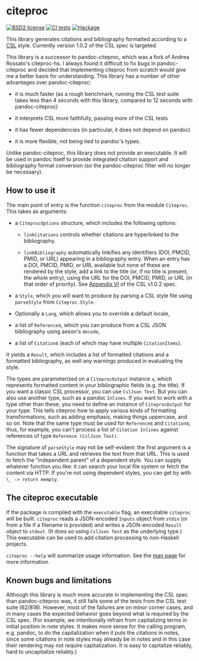 # citeproc

[![BSD2 license](https://img.shields.io/badge/license-BSD2-blue.svg)](LICENSE)
[![CI
tests](https://github.com/jgm/citeproc/workflows/CI%20tests/badge.svg)](https://github.com/jgm/citeproc/actions)
[![Hackage](https://img.shields.io/hackage/v/citeproc.svg)](https://hackage.haskell.org/package/citeproc)

This library generates citations and bibliography formatted
according to a [CSL] style.  Currently version 1.0.2 of the CSL
spec is targeted.

This library is a successor to pandoc-citeproc, which was a fork
of Andrea Rossato's citeproc-hs.  I always found it difficult to
fix bugs in pandoc-citeproc and decided that implementing
citeproc from scratch would give me a better basis for
understanding.  This library has a number of other advantages
over pandoc-citeproc:

- it is much faster (as a rough benchmark, running the CSL
  test suite takes less than 4 seconds with this library,
  compared to 12 seconds with pandoc-citeproc)

- it interprets CSL more faithfully, passing more of the CSL
  tests

- it has fewer dependencies (in particular, it does not depend
  on pandoc)

- it is more flexible, not being tied to pandoc's types.

Unlike pandoc-citeproc, this library does not provide an
executable.  It will be used in pandoc itself to provide
integrated citation support and bibliography format conversion
(so the pandoc-citeproc filter will no longer be necessary).

[CSL]: https://docs.citationstyles.org/en/stable/specification.html

## How to use it

The main point of entry is the function `citeproc` from the
module `Citeproc`.  This takes as arguments:

- a `CiteprocOptions` structure, which includes the following options:

  * `linkCitations` controls whether citations are hyperlinked 
     to the bibliography.

  * `linkBibliography` automatically linkifies any identifiers (DOI, 
     PMCID, PMID, or URL) appearing in a bibliography entry.  When an
     entry has a DOI, PMCID, PMID, or URL available but none of these
     are rendered by the style, add a link to the title (or, if no title
     is present, the whole entry), using the URL for the DOI, PMCID, 
     PMID, or URL (in that order of priority).  See
     [Appendix VI](https://github.com/citation-style-language/documentation/blob/master/specification.rst#appendix-vi-links)
     of the CSL v1.0.2 spec.


- a `Style`, which you will want to produce by parsing a CSL
  style file using `parseStyle` from `Citeproc.Style`.

- Optionally a `Lang`, which allows you to override a default locale,

- a list of `Reference`s, which you can produce from a CSL JSON
  bibliography using aeson's `decode`,

- a list of `Citation`s (each of which may have multiple
  `CitationItems`).

It yields a `Result`, which includes a list of formatted
citations and a formatted bibliography, as well any warnings
produced in evaluating the style.

The types are parameterized on a `CiteprocOutput` instance `a`,
which represents formatted content in your bibliographic
fields (e.g. the title).  If you want a classic CSL processor,
you can use `CslJson Text`.  But you can also use another type,
such as a pandoc `Inlines`.  If you want to work with a type
other than these, you need to define an instance of
`CiteprocOutput` for your type. This tells citeproc how to
apply various kinds of formatting transformations, such as
adding emphasis, making things uppercase, and so on.  Note that
the same type must be used for `Reference`s and `Citation`s; thus,
for example, you can't process a list of `Citation Inlines`
against references of type `Reference (CslJson Text)`.

The signature of `parseStyle` may not be self-evident:
the first argument is a function that takes a URL and
retrieves the text from that URL.  This is used to fetch
the "independent parent" of a dependent style.  You can supply
whatever function you like: it can search your local file
system or fetch the content via HTTP.  If you're not using
dependent styles, you can get by with `\_ -> return mempty`.

## The citeproc executable

If the package is compiled with the `executable` flag, an
executable `citeproc` will be built.  `citeproc` reads
a JSON-encoded `Inputs` object from `stdin` (or from
a file if a filename is provided) and writes
a JSON-encoded `Result` object to `stdout`.  (It does so using
`CslJson Text` as the underlying type.) This executable
can be used to add citation processing to non-Haskell projects.

`citeproc --help` will summarize usage information.  See
the [man page](man/citeproc.1.md) for more information.

## Known bugs and limitations

Although this library is much more accurate in implementing the
CSL spec than pandoc-citeproc was, it still fails some of the
tests from the CSL test suite (62/818).  However, most of the
failures are on minor corner cases, and in many cases the
expected behavior goes beyond what is required by the CSL spec.
(For example, we intentionally refrain from capitalizing
terms in initial position in note styles. It makes more sense
for the calling program, e.g. pandoc, to do the capitalization
when it puts the citations in notes, since some citations
in note styles may already be in notes and in this case
their rendering may not require capitalization. It is easy
to capitalize reliably, hard to uncapitalize reliably.)

